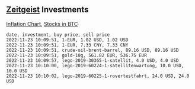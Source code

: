 ## [Zeitgeist](index.html) Investments

[Inflation Chart](https://inflationchart.com),
[Stocks in BTC](https://stonksinbtc.xyz/)

```
date, investment, buy price, sell price
2022-11-23 10:09:51, 1-EUR, 1.02 USD, 1.02 USD
2022-11-23 10:09:51, 1-EUR, 7.33 CNY, 7.33 CNY
2022-11-23 10:09:51, crude-oil-brent-barrel, 89.16 USD, 89.16 USD
2022-11-23 10:09:51, gold-10g, 561.82 EUR, 536.75 EUR
2022-11-23 10:09:57, lego-2019-30365-1-satellit, 4.0 USD, 4.0 USD
2022-11-23 10:10:00, lego-2019-60224-1-satellitenwartung, 10.0 USD, 10.0 USD
2022-11-23 10:10:02, lego-2019-60225-1-rovertestfahrt, 24.0 USD, 24.0 USD
```
